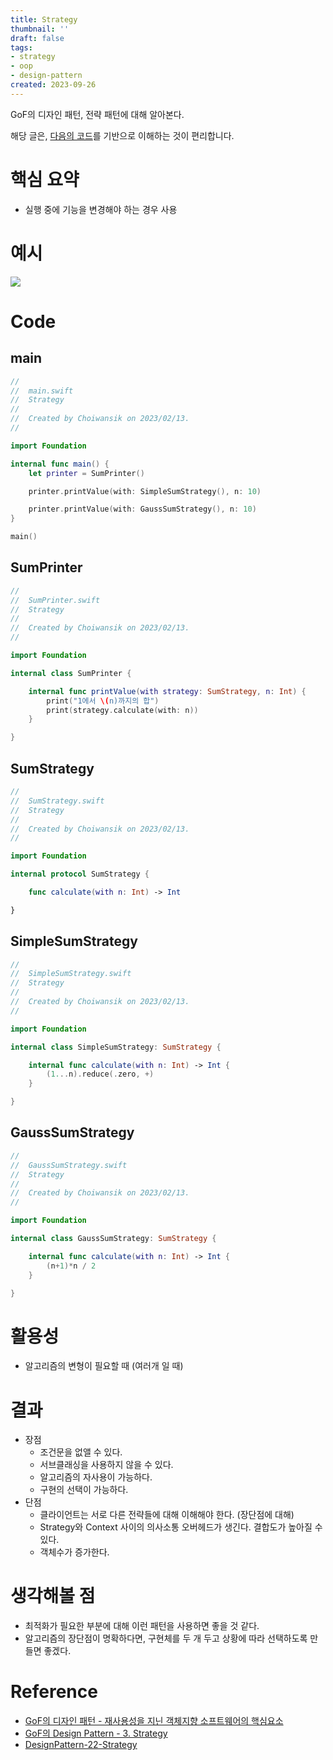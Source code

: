 ```yaml
---
title: Strategy
thumbnail: ''
draft: false
tags:
- strategy
- oop
- design-pattern
created: 2023-09-26
---
```


GoF의 디자인 패턴, 전략 패턴에 대해 알아본다.

해당 글은, [다음의 코드](https://github.com/wansook0316/DesignPattern-21-Strategy)를 기반으로 이해하는 것이 편리합니다.

# 핵심 요약

* 실행 중에 기능을 변경해야 하는 경우 사용

# 예시

![](DesignPattern_23_Strategy_0.png)

# Code

## main

````swift
//
//  main.swift
//  Strategy
//
//  Created by Choiwansik on 2023/02/13.
//

import Foundation

internal func main() {
    let printer = SumPrinter()

    printer.printValue(with: SimpleSumStrategy(), n: 10)

    printer.printValue(with: GaussSumStrategy(), n: 10)
}

main()


````

## SumPrinter

````swift
//
//  SumPrinter.swift
//  Strategy
//
//  Created by Choiwansik on 2023/02/13.
//

import Foundation

internal class SumPrinter {

    internal func printValue(with strategy: SumStrategy, n: Int) {
        print("1에서 \(n)까지의 합")
        print(strategy.calculate(with: n))
    }

}

````

## SumStrategy

````swift
//
//  SumStrategy.swift
//  Strategy
//
//  Created by Choiwansik on 2023/02/13.
//

import Foundation

internal protocol SumStrategy {

    func calculate(with n: Int) -> Int

}

````

## SimpleSumStrategy

````swift
//
//  SimpleSumStrategy.swift
//  Strategy
//
//  Created by Choiwansik on 2023/02/13.
//

import Foundation

internal class SimpleSumStrategy: SumStrategy {

    internal func calculate(with n: Int) -> Int {
        (1...n).reduce(.zero, +)
    }

}

````

## GaussSumStrategy

````swift
//
//  GaussSumStrategy.swift
//  Strategy
//
//  Created by Choiwansik on 2023/02/13.
//

import Foundation

internal class GaussSumStrategy: SumStrategy {

    internal func calculate(with n: Int) -> Int {
        (n+1)*n / 2
    }

}
````

# 활용성

* 알고리즘의 변형이 필요할 때 (여러개 일 때)

# 결과

* 장점
  * 조건문을 없앨 수 있다.
  * 서브클래싱을 사용하지 않을 수 있다.
  * 알고리즘의 자사용이 가능하다.
  * 구현의 선택이 가능하다.
* 단점
  * 클라이언트는 서로 다른 전략들에 대해 이해해야 한다. (장단점에 대해)
  * Strategy와 Context 사이의 의사소통 오버헤드가 생긴다. 결합도가 높아질 수 있다.
  * 객체수가 증가한다.

# 생각해볼 점

* 최적화가 필요한 부분에 대해 이런 패턴을 사용하면 좋을 것 같다.
* 알고리즘의 장단점이 명확하다면, 구현체를 두 개 두고 상황에 따라 선택하도록 만들면 좋겠다.

# Reference

* [GoF의 디자인 패턴 - 재사용성을 지닌 객체지향 소프트웨어의 핵심요소](http://www.yes24.com/Product/Goods/17525598)
* [GoF의 Design Pattern - 3. Strategy](https://www.youtube.com/watch?v=Wao5HiXM_Cg&list=PLe6NQuuFBu7FhPfxkjDd2cWnTy2y_w_jZ&index=3)
* [DesignPattern-22-Strategy](https://github.com/wansook0316/DesignPattern-22-Strategy)
